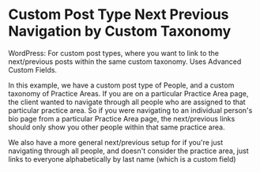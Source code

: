 # Custom Post Type Next Previous Navigation by Custom Taxonomy
WordPress: For custom post types, where you want to link to the next/previous posts within the same custom taxonomy. Uses Advanced Custom Fields.

In this example, we have a custom post type of People, and a custom taxonomy of Practice Areas. If you are on a particular Practice Area page, the client wanted to navigate through all people who are assigned to that particular practice area. So if you were navigating to an individual person's bio page from a particular Practice Area page, the next/previous links should only show you other people within that same practice area.

We also have a more general next/previous setup for if you're just navigating through all people, and doesn't consider the practice area, just links to everyone alphabetically by last name (which is a custom field)
